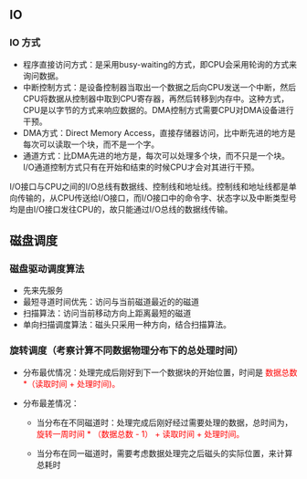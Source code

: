 ## IO

### IO 方式

- 程序直接访问方式：是采用busy-waiting的方式，即CPU会采用轮询的方式来询问数据。
- 中断控制方式：是设备控制器当取出一个数据之后向CPU发送一个中断，然后CPU将数据从控制器中取到CPU寄存器，再然后转移到内存中。这种方式，CPU是以字节的方式来响应数据的。DMA控制方式需要CPU对DMA设备进行干预。
- DMA方式：Direct Memory Access，直接存储器访问，比中断先进的地方是每次可以读取一个块，而不是一个字。
- 通道方式：比DMA先进的地方是，每次可以处理多个块，而不只是一个块。I/O通道控制方式只有在开始和结束的时候CPU才会对其进行干预。

I/O接口与CPU之间的I/O总线有数据线、控制线和地址线。控制线和地址线都是单向传输的，从CPU传送给I/O接口，而I/O接口中的命令字、状态字以及中断类型号均是由I/O接口发往CPU的，故只能通过I/O总线的数据线传输。

## 磁盘调度

### 磁盘驱动调度算法

- 先来先服务
- 最短寻道时间优先：访问与当前磁道最近的的磁道
- 扫描算法：访问当前移动方向上距离最短的磁道
- 单向扫描调度算法：磁头只采用一种方向，结合扫描算法。

### 旋转调度（考察计算不同数据物理分布下的总处理时间）

- 分布最优情况：处理完成后刚好到下一个数据块的开始位置，时间是 <font color='red'>数据总数 *（读取时间 + 处理时间)。</font>

- 分布最差情况：
  
  - 当分布在不同磁道时：处理完成后刚好经过需要处理的数据，总时间为，<font color='red'>旋转一周时间 * （数据总数 - 1） + 读取时间 + 处理时间。</font>
  
  - 当分布在同一磁道时，需要考虑数据处理完之后磁头的实际位置，来计算总耗时

